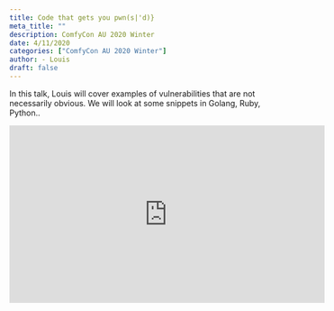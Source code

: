 ```yaml
---
title: Code that gets you pwn(s|'d)}
meta_title: ""
description: ComfyCon AU 2020 Winter
date: 4/11/2020
categories: ["ComfyCon AU 2020 Winter"]
author: - Louis
draft: false
---
```

In this talk, Louis will cover examples of vulnerabilities that are not necessarily obvious. We will look at some snippets in Golang, Ruby, Python..

<iframe width="560" height="315" src="https://www.youtube.com/embed/E5_S_Yip3gc?si=M86vP4b-2Q5e9n5E" title="YouTube video player" frameborder="0" allow="accelerometer; autoplay; clipboard-write; encrypted-media; gyroscope; picture-in-picture; web-share" allowfullscreen></iframe>